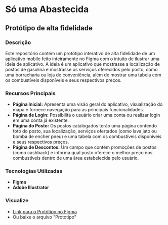 # Só uma Abastecida
## Protótipo de alta fidelidade

### Descrição
Este repositório contém um protótipo interativo de alta fidelidade de um aplicativo mobile feito inteiramente no Figma com o intuito de ilustrar uma ideia de aplicativo. A ideia é um aplicativo que mostrasse a localização de postos de gasolina e mostrasse os serviços oferecidos pelo posto, como uma borracharia ou loja de conveniência, além de mostrar uma tabela com os combustíveis disponíveis e seus respectivos preços.

### Recursos Principais
- **Página Inicial:** Apresenta uma visão geral do aplicativo, visualização do mapa e fornece navegação para as principais funcionalidades.
- **Página de Login:** Possibilita o usuário criar uma conta ou realizar login em uma conta já existente.
- **Página do Posto:** Os postos catalogados terão uma página contendo foto do posto, sua localização, serviços ofertados (como lava jato ou bomba de encher pneu) e uma tabela com os combustíveis disponíveis e seus respectivos preços.
- **Página de Descontos:** Um campo que contém promoções de postos (como cashback) e informa qual posto oferece o melhor preço nos combustíveis dentro de uma área estabelecida pelo usuário.

### Tecnologias Utilizadas
- **Figma**
- **Adobe Illustrator**

### Visualize
- [Link para o Protótipo no Figma](https://www.figma.com/file/VOquISg4mjUlYvJVMc39DP/Untitled?type=design&node-id=0%3A1&mode=design&t=1Ya3s5zYwqaZ9A6Z-1)
- Ou baixe o arquivo "Prototipo"
